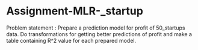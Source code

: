 # Assignment-MLR-_startup
Problem statement : Prepare a prediction model for profit of 50_startups data. Do transformations for getting better predictions of profit and make a table containing R^2 value for each prepared model.
